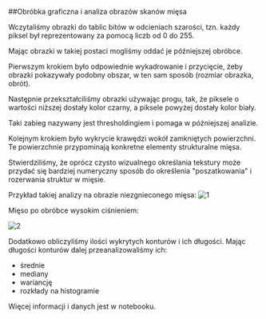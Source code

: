##Obróbka graficzna i analiza obrazów skanów mięsa

Wczytaliśmy obrazki do tablic bitów w odcieniach szarości, tzn.
każdy piksel był reprezentowany za pomocą liczb od 0 do 255.

Mając obrazki w takiej postaci mogliśmy oddać je późniejszej obróbce.

Pierwszym krokiem było odpowiednie wykadrowanie i przycięcie, żeby
obrazki pokazywały podobny obszar, w ten sam sposób (rozmiar obrazka, obrót).

Następnie przekształciliśmy obrazki używając progu, tak, że piksele o
wartości niższej dostały kolor czarny,
a piksele powyżej dostały kolor biały.

Taki zabieg nazywany jest thresholdingiem i pomaga w późniejszej analizie.

Kolejnym krokiem było wykrycie krawędzi wokół zamkniętych powierzchni.
Te powierzchnie przypominają konkretne elementy strukturalne mięsa.

Stwierdziliśmy, że oprócz czysto wizualnego określania tekstury może przydać
się bardziej numeryczny sposób do określenia "poszatkowania" i rozerwania
struktur w mięsie.

Przykład takiej analizy na obrazie niezgnieconego mięsa:
![1](http://imgur.com/5dxHggA.png)


Mięso po obróbce wysokim ciśnieniem:

![2](http://imgur.com/2fTzgtI.png)

Dodatkowo obliczyliśmy ilości wykrytych konturów i ich długości.
Mając długości konturów dalej przeanalizowaliśmy ich:

- średnie
- mediany
- wariancję
- rozkłady na histogramie

Więcej informacji i danych jest w notebooku.

